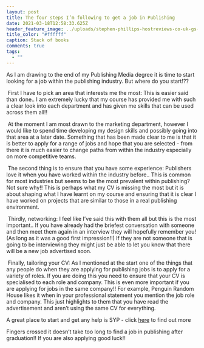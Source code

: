 ```yaml
---
layout: post
title: The four steps I’m following to get a job in Publishing
date: 2021-03-18T12:58:33.625Z
header_feature_image: ../uploads/stephen-phillips-hostreviews-co-uk-gs-tdndyyke-unsplash.jpg
title_color: "#ffffff"
caption: Stack of books
comments: true
tags:
  - ""
---
```

As I am drawing to the end of my Publishing Media degree it is time to start looking for a job within the publishing industry. But where do you start!??

 First I have to pick an area that interests me the most: This is easier said than done.. I am extremely lucky that my course has provided me with such a clear look into each department and has given me skills that can be used across them all!!

 At the moment I am most drawn to the marketing department, however I would like to spend time developing my design skills and possibly going into that area at a later date. Something that has been made clear to me is that it is better to apply for a range of jobs and hope that you are selected - from there it is much easier to change paths from within the industry especially on more competitive teams. 

 The second thing is to ensure that you have some experience: Publishers love it when you have worked within the industry before.. This is common for most industries but seems to be the most prevalent within publishing? Not sure why!! This is perhaps what my CV is missing the most but it is about shaping what I have learnt on my course and ensuring that it is clear I have worked on projects that are similar to those in a real publishing environment. 

 Thirdly, networking: I feel like I’ve said this with them all but this is the most important.. If you have already had the briefest conversation with someone and then meet them again in an interview they will hopefully remember you! (As long as it was a good first impression!!) If they are not someone that is going to be interviewing they might just be able to let you know that there will be a new job advertised soon.

 Finally, tailoring your CV: As I mentioned at the start one of the things that any people do when they are applying for publishing jobs is to apply for a variety of roles. If you are doing this you need to ensure that your CV is specialised to each role and company. This is even more important if you are applying for jobs in the same company!! For example, Penguin Random House likes it when in your professional statement you mention the job role and company. This just highlights to them that you have read the advertisement and aren’t using the same CV for everything.  

A great place to start and get any help is SYP - click [here](https://thesyp.org.uk) to find out more

Fingers crossed it doesn’t take too long to find a job in publishing after graduation!! If you are also applying good luck!!
